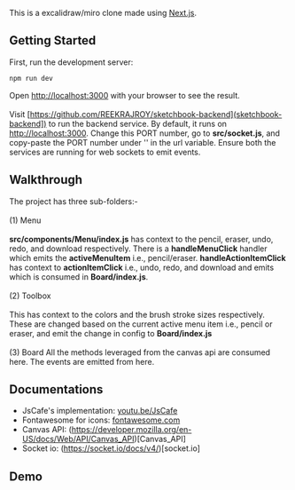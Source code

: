This is a excalidraw/miro clone made using [Next.js](https://nextjs.org/).

## Getting Started

First, run the development server:

```bash
npm run dev
```

Open [http://localhost:3000](http://localhost:3000) with your browser to see the result.
<br>
<br>
Visit [https://github.com/REEKRAJROY/sketchbook-backend](sketchbook-backend]) to run the backend service. By default, it runs on [http://localhost:3000](http://localhost:3000). Change this PORT number, go to **src/socket.js**, and copy-paste the PORT number under '' in the url variable. Ensure both the services are running for web sockets to emit events.

## Walkthrough

The project has three sub-folders:-
<br>
<br>
(1) Menu
<br>
<br>
**src/components/Menu/index.js** has context to the pencil, eraser, undo, redo, and download respectively. There is a **handleMenuClick** handler which emits the **activeMenuItem** i.e., pencil/eraser. **handleActionItemClick** has context to **actionItemClick** i.e., undo, redo, and download and emits which is consumed in **Board/index.js**.
<br>
<br>
(2) Toolbox
<br>
<br>
This has context to the colors and the brush stroke sizes respectively. These are changed based on the current active menu item i.e., pencil or eraser, and emit the change in config to **Board/index.js**
<br>
<br>
(3) Board
All the methods leveraged from the canvas api are consumed here. The events are emitted from here.
<br>

## Documentations

- JsCafe's implementation: [youtu.be/JsCafe](https://youtu.be/Uh10f2T1d3c?feature=shared)
- Fontawesome for icons: [fontawesome.com](https://fontawesome.com)
- Canvas API: (https://developer.mozilla.org/en-US/docs/Web/API/Canvas_API)[Canvas_API]
- Socket io: (https://socket.io/docs/v4/)[socket.io]

## Demo


